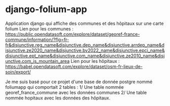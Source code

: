 # django-folium-app
Application django qui affiche des communes et des hôpitaux sur une carte folium
Lien pour les communes : https://public.opendatasoft.com/explore/dataset/georef-france-commune/information/?flg=fr-fr&disjunctive.reg_name&disjunctive.dep_name&disjunctive.arrdep_name&disjunctive.ze2020_name&disjunctive.bv2022_name&disjunctive.epci_name&disjunctive.ept_name&disjunctive.com_name&disjunctive.ze2010_name&disjunctive.com_is_mountain_area
Lien pour les hôpitaux : https://babel.opendatasoft.com/explore/dataset/osm-fr-lieux-de-soin/export/

Je me suis basé pour ce projet d'une base de donnée postgre nommé foliumapp qui comportait 2 tables : 
1/ Une table nommée georef_france_commune avec les données communes
2/ Une table nommée hopitaux avec les données des hôpitaux.
